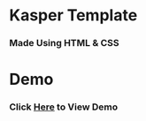 # Kasper Template
### Made Using HTML & CSS 
# Demo
### Click [Here](https://halemogpa.github.io/HTML_CSS_TEMP_2/) to View Demo 
